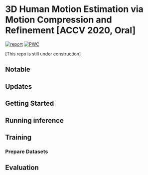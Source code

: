 # 3D Human Motion Estimation via Motion Compression and Refinement [ACCV 2020, Oral]


[![report](https://img.shields.io/badge/arxiv-report-red)](https://arxiv.org/abs/2008.03789)
[![PWC](https://img.shields.io/endpoint.svg?url=https://paperswithcode.com/badge/3d-human-motion-estimation-via-motion/3d-human-pose-estimation-on-3dpw)](https://paperswithcode.com/sota/3d-human-pose-estimation-on-3dpw?p=3d-human-motion-estimation-via-motion)

[This repo is still under construction]


## Notable


## Updates


## Getting Started


## Running inference


## Training 

### Prepare Datasets


## Evaluation


